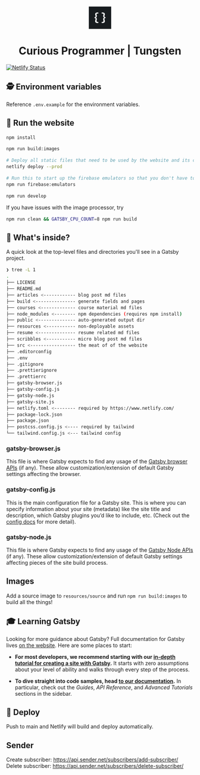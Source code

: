 <p align="center">
  <a href="https://curiousprogrammer.dev">
    <img alt="Curious Programmer" src="./src/images/logo.jpg" width="60" />
  </a>
</p>
<h1 align="center">
  Curious Programmer | Tungsten
</h1>

[![Netlify Status](https://api.netlify.com/api/v1/badges/84ff184c-60d8-4df7-85d0-d18874cf7a6f/deploy-status)](https://app.netlify.com/sites/gallant-cray-096f77/deploys)

## 🕵️ Environment variables

Reference `.env.example` for the environment variables.

## 🚀 Run the website

```bash
npm install
```

```bash
npm run build:images
```

```bash
# Deploy all static files that need to be used by the website and its corresponding Netlify functions.
netlify deploy --prod
```

```bash
# Run this to start up the firebase emulators so that you don't have to interact with production.
npm run firebase:emulators
```

```bash
npm run develop
```

If you have issues with the image processor, try

```bash
npm run clean && GATSBY_CPU_COUNT=8 npm run build
```

## 🧐 What's inside?

A quick look at the top-level files and directories you'll see in a Gatsby project.

```bash
❯ tree -L 1
.
├── LICENSE
├── README.md
├── articles <------------ blog post md files
├── build <--------------- generate fields and pages
├── courses <------------- course material md files
├── node_modules <-------- npm dependencies (requires npm install)
├── public <-------------- auto-generated output dir
├── resources <----------- non-deployable assets
├── resume <-------------- resume related md files
├── scribbles <----------- micro blog post md files
├── src <----------------- the meat of of the website
├── .editorconfig
├── .env
├── .gitignore
├── .prettierignore
├── .prettierrc
├── gatsby-browser.js
├── gatsby-config.js
├── gatsby-node.js
├── gatsby-site.js
├── netlify.toml <-------- required by https://www.netlify.com/
├── package-lock.json
├── package.json
├── postcss.config.js <---- required by tailwind
└── tailwind.config.js <--- tailwind config
```

### gatsby-browser.js

This file is where Gatsby expects to find any usage of the [Gatsby browser APIs](https://www.gatsbyjs.com/docs/reference/config-files/gatsby-browser/) (if any). These allow customization/extension of default Gatsby settings affecting the browser.

### gatsby-config.js

This is the main configuration file for a Gatsby site. This is where you can specify information about your site (metadata) like the site title and description, which Gatsby plugins you’d like to include, etc. (Check out the [config docs](https://www.gatsbyjs.com/docs/reference/config-files/gatsby-config/) for more detail).

### gatsby-node.js

This file is where Gatsby expects to find any usage of the [Gatsby Node APIs](https://www.gatsbyjs.com/docs/reference/config-files/gatsby-node/) (if any). These allow customization/extension of default Gatsby settings affecting pieces of the site build process.

## Images

Add a source image to `resources/source` and run `npm run build:images` to build all the things!

## 🎓 Learning Gatsby

Looking for more guidance about Gatsby? Full documentation for Gatsby lives [on the website](https://www.gatsbyjs.com/). Here are some places to start:

- **For most developers, we recommend starting with our [in-depth tutorial for creating a site with Gatsby](https://www.gatsbyjs.com/tutorial/).** It starts with zero assumptions about your level of ability and walks through every step of the process.

- **To dive straight into code samples, head [to our documentation](https://www.gatsbyjs.com/docs/).** In particular, check out the _Guides_, _API Reference_, and _Advanced Tutorials_ sections in the sidebar.

## 💫 Deploy

Push to main and Netlify will build and deploy automatically.

## Sender

Create subscriber: https://api.sender.net/subscribers/add-subscriber/
Delete subscriber: https://api.sender.net/subscribers/delete-subscriber/
